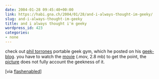```yaml
---
date: 2004-01-28 09:45:40+00:00
link: https://habi.gna.ch/2004/01/28/and-i-always-thought-im-geeky/
slug: and-i-always-thought-im-geeky
title: and i always thought i'm geeky
wordpress_id: 423
categories:
- none
---
```


check out [phil torrones](http://www.philliptorrone.com/) portable geek gym, which he posted on his [geek-blog](http://www.flashenabled.com/).
you have to watch the [movie](http://www.philliptorrone.com/geekgym/portablegeekgymii.mov) (.mov, 2.8 mb) to get the point, the [picture](http://www.flashenabled.com/nimages/portablegeekgymii.jpg) does not fully account the geekness of it.

[via [flashenabled](http://www.flashenabled.com/)]
